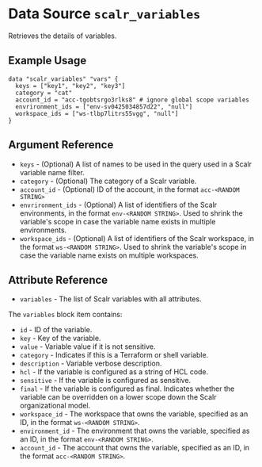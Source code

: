 
# Data Source `scalr_variables`

Retrieves the details of variables.

## Example Usage

```hcl
data "scalr_variables" "vars" {
  keys = ["key1", "key2", "key3"]
  category = "cat"
  account_id = "acc-tgobtsrgo3rlks8" # ignore global scope variables
  envrironment_ids = ["env-sv0425034857d22", "null"]
  workspace_ids = ["ws-tlbp7litrs55vgg", "null"]
}
```

## Argument Reference

* `keys` - (Optional) A list of names to be used in the query used in a Scalr variable name filter.
* `category` - (Optional) The category of a Scalr variable.
* `account_id` - (Optional) ID of the account, in the format `acc-<RANDOM STRING>`
* `envrironment_ids` - (Optional) A list of identifiers of the Scalr environments, in the format `env-<RANDOM STRING>`. Used to shrink the variable's scope in case the variable name exists in multiple environments.
* `workspace_ids` - (Optional) A list of identifiers of the Scalr workspace, in the format `ws-<RANDOM STRING>`. Used to shrink the variable's scope in case the variable name exists on multiple workspaces.


## Attribute Reference


* `variables` - The list of Scalr variables with all attributes.

The `variables` block item contains:

* `id` - ID of the variable.
* `key` - Key of the variable.
* `value` - Variable value if it is not sensitive.
* `category` - Indicates if this is a Terraform or shell variable.
* `description` - Variable verbose description.
* `hcl` - If the variable is configured as a string of HCL code.
* `sensitive` - If the variable is configured as sensitive.
* `final` - If the variable is configured as final. Indicates whether the variable can be overridden on a lower scope down the Scalr organizational model.
* `workspace_id` - The workspace that owns the variable, specified as an ID, in the format `ws-<RANDOM STRING>`.
* `environment_id` - The environment that owns the variable, specified as an ID, in the format `env-<RANDOM STRING>`.
* `account_id` - The account that owns the variable, specified as an ID, in the format `acc-<RANDOM STRING>`.
